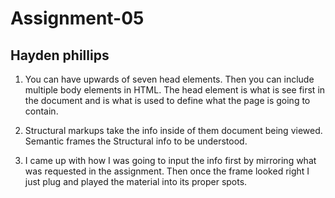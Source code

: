 # Assignment-05
## Hayden phillips

1. You can have upwards of seven head elements. Then you can include multiple body elements in HTML. The head element is what is see first in the document and is what is used to define what the page is going to contain.

2. Structural markups take the info inside of them document being viewed.
Semantic frames the Structural info to be understood.

3. I came up with how I was going to input the info first by mirroring what was requested in the assignment. Then once the frame looked right I just plug and played the material into its proper spots. 
